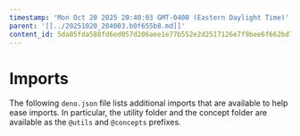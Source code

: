 ```yaml
---
timestamp: 'Mon Oct 20 2025 20:40:03 GMT-0400 (Eastern Daylight Time)'
parent: '[[../20251020_204003.b0f655b8.md]]'
content_id: 5da05fda588fd6ed057d206aee1e77b552e2d2517126e7f9bee6f662bd7c0afe
---
```


# Imports

The following `deno.json` file lists additional imports that are available to help ease imports. In particular, the utility folder and the concept folder are available as the `@utils` and `@concepts` prefixes.
